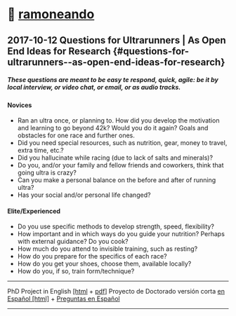 🏃 [ramoneando](index.html)
==========================

2017-10-12
Questions for Ultrarunners | As Open End Ideas for Research {#questions-for-ultrarunners--as-open-end-ideas-for-research}
-----------------------------------------------------------

##### These questions are meant to be easy te respond, quick, agile: be it by local interview, or video chat, or email, or as audio tracks.

#### Novices

-   Ran an ultra once, or planning to. How did you develop the
    motivation and learning to go beyond 42k? Would you do it again?
    Goals and obstacles for one race and further ones.
-   Did you need special resources, such as nutrition, gear, money to
    travel, extra time, etc.?
-   Did you hallucinate while racing (due to lack of salts and
    minerals)?
-   Do you, and/or your family and fellow friends and coworkers, think
    that going ultra is crazy?
-   Can you make a personal balance on the before and after of running
    ultra?
-   Has your social and/or personal life changed?

#### Elite/Experienced

-   Do you use specific methods to develop strength, speed, flexibility?
-   How important and in which ways do you guide your nutrition? Perhaps
    with external guidance? Do you cook?
-   How much do you attend to invisible training, such as resting?
-   How do you prepare for the specifics of each race?
-   How do you get your shoes, choose them, available locally?
-   How do you, if so, train form/technique?

------------------------------------------------------------------------

PhD Project in English [\[html](2017-01-23-project-exeter.html) +
[pdf\]](../docs/juarez-benjamin-2017-01-23-phd-project-exeter-7.pdf)
Proyecto de Doctorado versión corta [en Español
\[html\]](2016.03.16.phd-resumen-spanish.html) + [Preguntas en
Español](phd-day-14-preguntas.html)

------------------------------------------------------------------------

